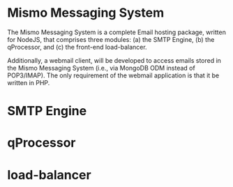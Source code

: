 # Mismo Messaging System
The Mismo Messaging System is a complete Email hosting package, written for NodeJS, that comprises
three modules: (a) the SMTP Engine, (b) the qProcessor, and (c) the front-end load-balancer.

Additionally, a webmail client, will be developed to access emails stored in the
Mismo Messaging System (i.e., via MongoDB ODM instead of POP3/IMAP).  The only requirement of the
webmail application is that it be written in PHP.

# SMTP Engine

# qProcessor

# load-balancer

